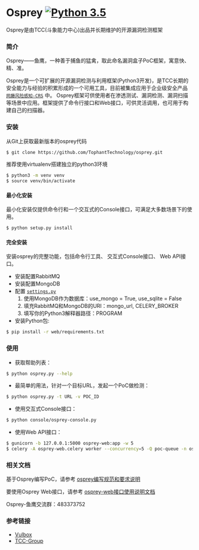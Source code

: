 # Osprey  [![Python 3.5](https://img.shields.io/badge/python-3.5-yellow.svg)](https://www.python.org/)

Osprey是由TCC(斗象能力中心)出品并长期维护的开源漏洞检测框架

### 简介

Osprey——鱼鹰，一种善于捕鱼的猛禽，取此命名漏洞盒子PoC框架，寓意快、精、准。

Osprey是一个可扩展的开源漏洞检测与利用框架(Python3开发)，是TCC长期的安全能力与经验的积累形成的一个可用工具，目前被集成应用于企业级安全产品 [```网藤风险感知-CRS```](https://www.riskivy.com/product/crs) 中。 Osprey框架可供使用者在渗透测试、漏洞检测、漏洞扫描等场景中应用。框架提供了命令行接口和Web接口，可供灵活调用，也可用于构建自己的扫描器。

### 安装

从Git上获取最新版本的osprey代码

``` bash
$ git clone https://github.com/TophantTechnology/osprey.git
```

推荐使用virtualenv搭建独立的python3环境
``` bash
$ python3 -m venv venv
$ source venv/bin/activate
```

#### 最小化安装

最小化安装仅提供命令行和一个交互式的Console接口，可满足大多数场景下的使用。

``` bash
$ python setup.py install 
```

#### 完全安装

安装osprey的完整功能，包括命令行工具、 交互式Console接口、 Web API接口。


- 安装配置RabbitMQ
- 安装配置MongoDB
- 配置 [```settings.py```](./settings.py)
  1. 使用MongoDB作为数据库：use_mongo = True, use_sqlite = False
  2. 填充RabbitMQ和MongoDB的URI：mongo_url, CELERY_BROKER
  3. 填写你的Python3解释器路径：PROGRAM
- 安装Python包:

``` bash
$ pip install -r web/requirements.txt
```

### 使用

- 获取帮助列表：

``` bash
$ python osprey.py --help
```

- 最简单的用法，针对一个目标URL，发起一个PoC做检测：

``` bash
$ python osprey.py -t URL -v POC_ID
```

- 使用交互式Console接口：

``` bash
$ python console/osprey-console.py
```

- 使用Web API接口：

``` bash
$ gunicorn -b 127.0.0.1:5000 osprey-web:app -w 5
$ celery -A osprey-web.celery worker --concurrency=5 -Q poc-queue -n osprey.%h -Ofair
```

### 相关文档

基于Osprey编写PoC，请参考 [osprey编写规范和要求说明](doc/PoC_specification.md)

要使用Osprey Web接口，请参考 [osprey-web接口使用说明文档](doc/web_api_tutorial.md)

Osprey-鱼鹰交流群：483373752

### 参考链接

- [Vulbox](https://www.vulbox.com/)
- [TCC-Group](https://www.vulbox.com/knowledge)




 


